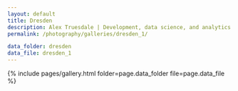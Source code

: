 ```yaml
---
layout: default
title: Dresden
description: Alex Truesdale | Development, data science, and analytics. Pursuing growth with boundless, interminable curiosity.
permalink: /photography/galleries/dresden_1/

data_folder: dresden
data_file: dresden_1
---
```

{% include pages/gallery.html folder=page.data_folder file=page.data_file %}
